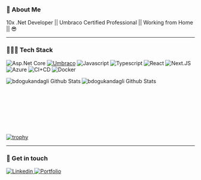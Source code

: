 ### 🚀 About Me 

10x .Net Developer || Umbraco Certified Professional || Working from Home || 😎

---

### 👨🏻‍💻 Tech Stack

<p>
  <img alt="Asp.Net Core" src="https://img.shields.io/static/v1?message=CORE&color=512BD4&logo=.net&logoColor=FFFFFF&label="/>
  <a target="_blank" href="https://umbraco.com/training/certified-developers/developer/?uid=39196">
    <img alt="Umbraco" src="https://img.shields.io/static/v1?message=Umbraco&color=3544B1&logo=Umbraco&logoColor=FFFFFF&label="/></a>
  <img alt="Javascript" src="https://img.shields.io/static/v1?message=JavaScript&color=222222&logo=JavaScript&logoColor=F7DF1E&label=" />
  <img alt="Typescript" src="https://img.shields.io/static/v1?message=TypeScript&color=3178C6&logo=TypeScript&logoColor=FFFFFF&label="/>
  <img alt="React" src="https://img.shields.io/static/v1?message=React&color=005571&logo=React&logoColor=FFFFFF&label="/>
  <img alt="Next.JS" src="https://img.shields.io/static/v1?message=Next.js&color=F7DF1E&logo=Next.js&logoColor=000000&label="/>
  <img alt="Azure" src="https://img.shields.io/static/v1?message=Azure&color=0078D7&logo=Azure+DevOps&logoColor=FFFFFF&label="/>
  <img alt="CI+CD" src="https://img.shields.io/static/v1?message=CI+CD&color=2560E0&logo=Azure+Pipelines&logoColor=FFFFFF&label="/>
  <img alt="Docker" src="https://img.shields.io/static/v1?message=Docker&color=2496ED&logo=Docker&logoColor=FFFFFF&label="/>
</p>

<img align="left"  alt="bdogukandagli Github Stats" src="https://github-readme-stats.vercel.app/api/top-langs/?username=sekmenhuseyin&theme=dracula&count_private=true&layout=compact&include_all_commits=true&hide=php,coffeescript" />
<img align="left"  alt="bdogukandagli Github Stats" src="https://github-readme-stats.vercel.app/api/top-langs/?username=sekmenhuseyin&theme=dracula&count_private=true&layout=compact&include_all_commits=true&hide=javascript,html,css,pascal,roff,coldfusion,php,coffeescript" />
<br /><br /><br /><br /><br /><br /><br /><br />


[![trophy](https://github-profile-trophy.vercel.app/?username=sekmenhuseyin&rank=SECRET,SSS,SS,S,AAA,AA,A)](https://github.com/ryo-ma/github-profile-trophy)


---

### 💬 Get in touch

<a target="_blank" href="https://www.linkedin.com/in/sekmenhuseyin/">
  <img alt="Linkedin" src="https://custom-icon-badges.demolab.com/badge/LinkedIn-0A66C2?logo=linkedin-white&logoColor=fff" />
</a>

<a target="_blank" href="https://huseyin.sekmen.dev/">
  <img alt="Portfolio" src="https://img.shields.io/badge/huseyin.sekmen.dev-purple?logo=sega&logoColor=white&style=flat-square" />
</a>




<!--
<img align="left" alt="bdogukandagli Github Stats" src="https://github-readme-stats.vercel.app/api?username=sekmenhuseyin&count_private=true&show_icons=true&hide_border=true&theme=radical&include_all_commits=true" />

**sekmenhuseyin/sekmenhuseyin** is a ✨ _special_ ✨ repository because its `README.md` (this file) appears on your GitHub profile.

Here are some ideas to get you started:

- 🔭 I’m currently working on ...
- 🌱 I’m currently learning ...
- 👯 I’m looking to collaborate on ...
- 🤔 I’m looking for help with ...
- 💬 Ask me about ...
- 📫 How to reach me: ...
- 😄 Pronouns: ...
- ⚡ Fun fact: ...
-->
